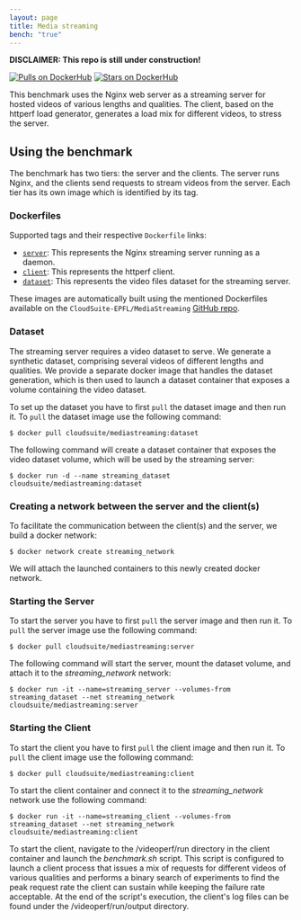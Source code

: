 ```yaml
---
layout: page
title: Media streaming
bench: "true"
---
```


**DISCLAIMER: This repo is still under construction!**

[![Pulls on DockerHub][dhpulls]][dhrepo]
[![Stars on DockerHub][dhstars]][dhrepo]

This benchmark uses the Nginx web server as a streaming server for hosted videos of various lengths and qualities.
The client, based on the httperf load generator, generates a load mix for different videos, to stress the server.

## Using the benchmark ##
The benchmark has two tiers: the server and the clients. The server runs Nginx, and the clients send requests to stream videos from the server.
Each tier has its own image which is identified by its tag.

### Dockerfiles ###

Supported tags and their respective `Dockerfile` links:
 - [`server`][serverdocker]: This represents the Nginx streaming server running as a daemon.
 - [`client`][clientdocker]: This represents the httperf client.
 - [`dataset`][datasetdocker]: This represents the video files dataset for the streaming server.

These images are automatically built using the mentioned Dockerfiles available on the `CloudSuite-EPFL/MediaStreaming` [GitHub repo][repo].

### Dataset

The streaming server requires a video dataset to serve. We generate a synthetic dataset, comprising several videos of different lengths and qualities.
We provide a separate docker image that handles the dataset generation, which is then used to launch a dataset container that exposes a volume containing
the video dataset.

To set up the dataset you have to first `pull` the dataset image and then run it. To `pull` the dataset image use the following command:

    $ docker pull cloudsuite/mediastreaming:dataset

The following command will create a dataset container that exposes the video dataset volume, which will be used by the streaming server:

    $ docker run -d --name streaming_dataset cloudsuite/mediastreaming:dataset


### Creating a network between the server and the client(s)

To facilitate the communication between the client(s) and the server, we build a docker network:

    $ docker network create streaming_network

We will attach the launched containers to this newly created docker network.

### Starting the Server ####
To start the server you have to first `pull` the server image and then run it. To `pull` the server image use the following command:

    $ docker pull cloudsuite/mediastreaming:server

The following command will start the server, mount the dataset volume, and attach it to the *streaming_network* network:

    $ docker run -it --name=streaming_server --volumes-from streaming_dataset --net streaming_network cloudsuite/mediastreaming:server


### Starting the Client ####

To start the client you have to first `pull` the client image and then run it. To `pull` the client image use the following command:

    $ docker pull cloudsuite/mediastreaming:client

To start the client container and connect it to the *streaming_network* network use the following command:

    $ docker run -it --name=streaming_client --volumes-from streaming_dataset --net streaming_network cloudsuite/mediastreaming:client

To start the client, navigate to the /videoperf/run directory in the client container and launch the *benchmark.sh* script. This script is configured
to launch a client process that issues a mix of requests for different videos of various qualities and performs a binary search of
experiments to find the peak request rate the client can sustain while keeping the failure rate acceptable. At the end of the script's
execution, the client's log files can be found under the /videoperf/run/output directory.

  [datasetdocker]: https://github.com/CloudSuite-EPFL/MediaStreaming/blob/master/dataset/Dockerfile "Dataset Dockerfile"  

  [serverdocker]: https://github.com/CloudSuite-EPFL/MediaStreaming/blob/master/server/Dockerfile "Server Dockerfile"

  [clientdocker]: https://github.com/CloudSuite-EPFL/MediaStreaming/blob/master/client/Dockerfile "Client Dockerfile"

  [repo]: https://github.com/CloudSuite-EPFL/MediaStreaming "GitHub Repo"
  [dhrepo]: https://hub.docker.com/r/cloudsuite/mediastreaming/ "DockerHub Page"
  [dhpulls]: https://img.shields.io/docker/pulls/cloudsuite/mediastreaming.svg "Go to DockerHub Page"
  [dhstars]: https://img.shields.io/docker/stars/cloudsuite/mediastreaming.svg "Go to DockerHub Page"
